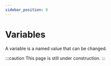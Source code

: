 ```yaml
---
sidebar_position: 8
---
```

# Variables
A variable is a named value that can be changed.

:::caution
This page is still under construction.
:::
